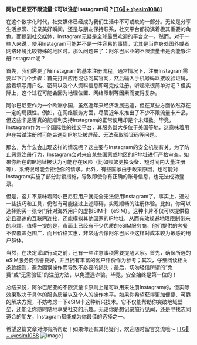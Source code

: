 **阿尔巴尼亚不限流量卡可以注册Instagram吗？[[TG💪+ @esim1088](https://t.me/s/esim1088)]**

在这个数字化时代，社交媒体已经成为我们生活中不可或缺的一部分。无论是分享生活点滴、记录美好瞬间，还是与朋友保持联系，社交平台都扮演着极其重要的角色。而提到社交媒体，Instagram无疑是全球最受欢迎的平台之一。然而，对于一些人来说，使用Instagram可能并不是一件容易的事情，尤其是当你身处国外或者网络环境比较特殊的地区时。那么问题来了：阿尔巴尼亚的不限流量卡是否能够注册Instagram呢？

首先，我们需要了解Instagram的基本注册流程。通常情况下，注册Instagram需要以下几个步骤：首先打开应用或访问其官网，然后输入手机号码以接收验证码，接着填写用户名、密码以及个人资料信息即可完成注册。听起来很简单对吧？但实际上，这个过程可能会因为地理位置、网络限制等因素而变得复杂。

阿尔巴尼亚作为一个欧洲小国，虽然近年来经济发展迅速，但在某些方面依然存在一定的局限性。例如，在网络服务方面，尽管近年来推出了不少不限流量卡产品，但这些卡是否真的能顺利支持Instagram的正常使用却是个未知数。毕竟，Instagram作为一个国际性的社交平台，其服务器大多位于美国等地，这意味着用户在尝试注册时可能会遇到IP地址被屏蔽、无法获取验证码等问题。

那么，为什么会出现这样的情况呢？这主要与Instagram的安全机制有关。为了防止恶意注册行为，Instagram会对来自某些国家或地区的IP地址进行严格审查。如果你所在的IP地址被认为可能存在风险（比如频繁更换设备、短时间内大量注册等），系统很可能会拒绝你的请求。此外，有些国家由于政策原因，也可能对Instagram实施了部分封锁措施，导致即使你有正确的账号信息，也无法成功登录。

但是，这并不意味着阿尔巴尼亚用户就完全无法使用Instagram了。事实上，通过一些技巧和工具，仍然有可能绕过上述障碍，实现顺畅的注册体验。比如，你可以选择购买一张专门针对海外用户的虚拟SIM卡（eSIM）。这种卡片不仅可以提供稳定且高速的互联网连接，还能模拟其他国家的IP地址，从而有效规避地理限制带来的麻烦。值得一提的是，市面上已经有不少优质的eSIM服务商，他们提供的套餐不仅覆盖范围广，而且价格实惠，非常适合像阿尔巴尼亚这样对成本较为敏感的用户群体。

当然，在决定采取行动之前，还有一些注意事项需要提醒大家。首先，确保所选的eSIM服务商信誉良好，并且拥有丰富的客户评价作为参考；其次，仔细阅读相关条款细则，避免因误操作而导致不必要的损失；最后，切勿轻信所谓的“免费”或“无需验证”的注册方法，以免遭遇诈骗。毕竟，安全始终是第一位的！

总结来说，阿尔巴尼亚的不限流量卡原则上是可以用来注册Instagram的，但实际效果取决于具体的服务质量以及个人的操作水平。如果你希望获得更加便捷、可靠的解决方案，不妨考虑一下eSIM卡这种新兴技术。它不仅能帮助你突破地域壁垒，还能让你随时随地享受社交的乐趣。无论你是想记录旅行见闻，还是寻找志同道合的朋友，Instagram都能成为你最佳的选择之一。

希望这篇文章对你有所帮助！如果你还有其他疑问，欢迎随时留言交流哦～ [[TG💪+ @esim1088](https://t.me/s/esim1088) ![Image](https://i.postimg.cc/4NQfJmqS/Snipaste-2025-05-13-00-14-12.png)]